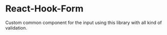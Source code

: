 # React-Hook-Form
Custom common component for the input using this library with all kind of validation.
